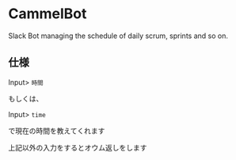 # CammelBot
Slack Bot managing the schedule of daily scrum, sprints and so on.

## 仕様
Input> `時間` 

もしくは、

Input> `time` 

で現在の時間を教えてくれます

上記以外の入力をするとオウム返しをします

